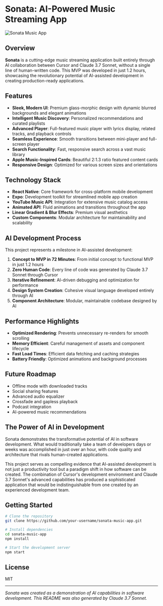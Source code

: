 # Sonata: AI-Powered Music Streaming App

![Sonata Music App](https://via.placeholder.com/1200x630/7B68EE/FFFFFF?text=Sonata+Music+App)

## Overview

**Sonata** is a cutting-edge music streaming application built entirely through AI collaboration between Cursor and Claude 3.7 Sonnet, without a single line of human-written code. This MVP was developed in just 1.2 hours, showcasing the revolutionary potential of AI-assisted development in creating production-ready applications.

## Features

- **Sleek, Modern UI**: Premium glass-morphic design with dynamic blurred backgrounds and elegant animations
- **Intelligent Music Discovery**: Personalized recommendations and curated playlists
- **Advanced Player**: Full-featured music player with lyrics display, related tracks, and playback controls
- **Seamless Experience**: Smooth transitions between mini-player and full-screen player
- **Search Functionality**: Fast, responsive search across a vast music library
- **Apple Music-Inspired Cards**: Beautiful 2:1.3 ratio featured content cards
- **Responsive Design**: Optimized for various screen sizes and orientations

## Technology Stack

- **React Native**: Core framework for cross-platform mobile development
- **Expo**: Development toolkit for streamlined mobile app creation
- **YouTube Music API**: Integration for extensive music catalog access
- **Animated API**: Fluid animations and transitions throughout the app
- **Linear Gradient & Blur Effects**: Premium visual aesthetics
- **Custom Components**: Modular architecture for maintainability and scalability

## AI Development Process

This project represents a milestone in AI-assisted development:

1. **Concept to MVP in 72 Minutes**: From initial concept to functional MVP in just 1.2 hours
2. **Zero Human Code**: Every line of code was generated by Claude 3.7 Sonnet through Cursor
3. **Iterative Refinement**: AI-driven debugging and optimization for performance
4. **Design System Creation**: Cohesive visual language developed entirely through AI
5. **Component Architecture**: Modular, maintainable codebase designed by AI

## Performance Highlights

- **Optimized Rendering**: Prevents unnecessary re-renders for smooth scrolling
- **Memory Efficient**: Careful management of assets and component lifecycle
- **Fast Load Times**: Efficient data fetching and caching strategies
- **Battery Friendly**: Optimized animations and background processes

## Future Roadmap

- Offline mode with downloaded tracks
- Social sharing features
- Advanced audio equalizer
- Crossfade and gapless playback
- Podcast integration
- AI-powered music recommendations

## The Power of AI in Development

Sonata demonstrates the transformative potential of AI in software development. What would traditionally take a team of developers days or weeks was accomplished in just over an hour, with code quality and architecture that rivals human-created applications.

This project serves as compelling evidence that AI-assisted development is not just a productivity tool but a paradigm shift in how software can be created. The combination of Cursor's development environment and Claude 3.7 Sonnet's advanced capabilities has produced a sophisticated application that would be indistinguishable from one created by an experienced development team.

## Getting Started

```bash
# Clone the repository
git clone https://github.com/your-username/sonata-music-app.git

# Install dependencies
cd sonata-music-app
npm install

# Start the development server
npm start
```

## License

MIT

---

*Sonata was created as a demonstration of AI capabilities in software development. This README was also generated by Claude 3.7 Sonnet.*

